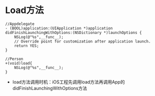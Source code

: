 # Load方法

```
//Appdelegate
- (BOOL)application:(UIApplication *)application didFinishLaunchingWithOptions:(NSDictionary *)launchOptions {
    NSLog(@"%s",__func__);
    // Override point for customization after application launch.
    return YES;
}

//Person
+(void)load{
    NSLog(@"%s",__func__);
}
```

* load方法调用时机：iOS工程先调用load方法再调用App的didFinishLaunchingWithOptions方法



